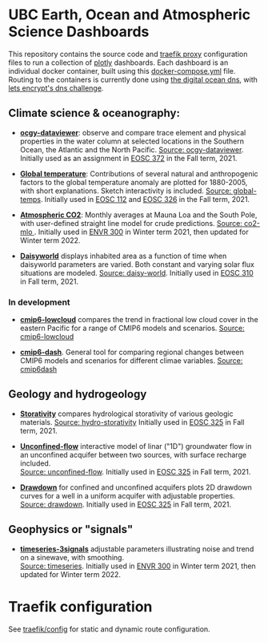 # UBC Earth, Ocean and Atmospheric Science Dashboards

This repository contains the source code and [traefik proxy](https://traefik.io/traefik/) configuration files to run a collection of [plotly](https://github.com/plotly/dash) dashboards.  Each dashboard is an individual docker container, built using this [docker-compose.yml](./docker-compose.yml) file.  Routing to the containers is currently done using [the digital ocean dns](https://docs.digitalocean.com/products/networking/dns/), with [lets encrypt's dns challenge](https://github.com/phaustin/addon_containers/blob/main/traefik/config/traefik.yml#L15-L22).


## Climate science & oceanography:

* **[ocgy-dataviewer](https://dashboard.eoastest.xyz/ocgy)**: observe and compare trace element and physical properties in the water column at selected locations in the Southern Ocean, the Atlantic and the North Pacific. [Source: ocgy-dataviewer](ocgy-dataviewer). Initially used as an assignment in [EOSC 372](https://www.eoas.ubc.ca/academics/courses/eosc372) in the Fall term, 2021.

* **[Global temperature](https://dashboard.eoastest.xyz/globaltemps)**: Contributions of several natural and anthropogenic factors to the global temperature anomaly are plotted for 1880-2005, with short explanations. Sketch interactivity is included. [Source: global-temps](globaltemp-factors). Initially used in [EOSC 112](https://www.eoas.ubc.ca/academics/courses/eosc11) and [EOSC 326](https://www.eoas.ubc.ca/academics/courses/eosc326) in the Fall term, 2021.

* **[Atmospheric CO2](https://dashboard.eoastest.xyz/co2mlo)**: Monthly averages at Mauna Loa and the South Pole, with user-defined straight line model for crude predictions. [Source: co2-mlo ](co2-mlo-spo). Initially used in [ENVR 300](https://www.eoas.ubc.ca/academics/courses/envr300) in Winter term 2021, then updated for Winter term 2022.

* **[Daisyworld](https://dashboard.eoastest.xyz/daisy)** displays inhabited area as a function of time when daisyworld parameters are varied. Both constant and varying solar flux situations are modeled.  [Source: daisy-world](daisy-world). Initially used in [EOSC 310](https://www.eoas.ubc.ca/academics/courses/eosc310) in Fall term, 2021.

### In development

* **[cmip6-lowcloud](https://dashdev.eoastest.xyz/cmip6-lowcloud)** compares the trend in fractional low cloud cover in the eastern Pacific for a range of CMIP6 models and scenarios. [Source: cmip6-lowcloud](cmip6_lowcloud)

* **[cmip6-dash](https://dashdev.eoastest.xyz/cmip6dash)**.  General tool for comparing regional changes between CMIP6 models and scenarios for different climae variables. [Source: cmip6dash](https://github.com/phaustin/cmip6_dash)

## Geology and hydrogeology

* **[Storativity](https://dashboard.eoastest.xyz/store)** compares hydrological storativity of various geologic materials. [Source: hydro-storativity](hydro-storativity) Initially used in [EOSC 325](https://www.eoas.ubc.ca/academics/courses/eosc325) in Fall term, 2021.

* **[Unconfined-flow](https://dashboard.eoastest.xyz/hydro)** interactive model of linar ("1D") groundwater flow in an unconfined acquifer between two sources, with surface recharge included.  
[Source: unconfined-flow](hydro-ucflow). Initially used in [EOSC 325](https://www.eoas.ubc.ca/academics/courses/eosc325) in Fall term, 2021.

* **[Drawdown](https://dashboard.eoastest.xyz/drawdown)** for confined and unconfined acquifers plots 2D drawdown curves for a well in a uniform acquifer with adjustable properties.  [Source: drawdown](hydro-drawdown). Initially used in [EOSC 325](https://www.eoas.ubc.ca/academics/courses/eosc325) in Fall term, 2021.

## Geophysics or "signals"

* **[timeseries-3signals](https://dashboard.eoastest.xyz/timeseries)** adjustable parameters illustrating noise and trend on a sinewave, with smoothing.  
[Source: timeseries](timeseries). Initially used in [ENVR 300](https://www.eoas.ubc.ca/academics/courses/envr300) in Winter term 2021, then updated for Winter term 2022.

# Traefik configuration

See [traefik/config](traefik/config) for static and dynamic route configuration.
